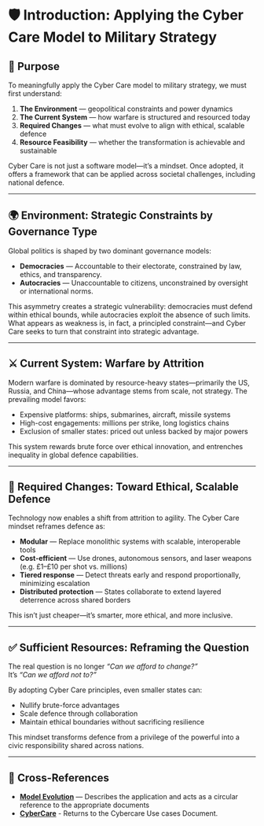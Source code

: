 # 🛡️ Introduction: Applying the Cyber Care Model to Military Strategy

## 🎯 Purpose

To meaningfully apply the Cyber Care model to military strategy, we must first understand:

1. **The Environment** — geopolitical constraints and power dynamics  
2. **The Current System** — how warfare is structured and resourced today  
3. **Required Changes** — what must evolve to align with ethical, scalable defence  
4. **Resource Feasibility** — whether the transformation is achievable and sustainable  

Cyber Care is not just a software model—it’s a mindset. Once adopted, it offers a framework that can be applied across societal challenges, including national defence.

---

## 🌍 Environment: Strategic Constraints by Governance Type

Global politics is shaped by two dominant governance models:

- **Democracies** — Accountable to their electorate, constrained by law, ethics, and transparency.  
- **Autocracies** — Unaccountable to citizens, unconstrained by oversight or international norms.

This asymmetry creates a strategic vulnerability: democracies must defend within ethical bounds, while autocracies exploit the absence of such limits. What appears as weakness is, in fact, a principled constraint—and Cyber Care seeks to turn that constraint into strategic advantage.

---

## ⚔️ Current System: Warfare by Attrition

Modern warfare is dominated by resource-heavy states—primarily the US, Russia, and China—whose advantage stems from scale, not strategy. The prevailing model favors:

- Expensive platforms: ships, submarines, aircraft, missile systems  
- High-cost engagements: millions per strike, long logistics chains  
- Exclusion of smaller states: priced out unless backed by major powers  

This system rewards brute force over ethical innovation, and entrenches inequality in global defence capabilities.

---

## 🔄 Required Changes: Toward Ethical, Scalable Defence

Technology now enables a shift from attrition to agility. The Cyber Care mindset reframes defence as:

- **Modular** — Replace monolithic systems with scalable, interoperable tools  
- **Cost-efficient** — Use drones, autonomous sensors, and laser weapons (e.g. £1–£10 per shot vs. millions)  
- **Tiered response** — Detect threats early and respond proportionally, minimizing escalation  
- **Distributed protection** — States collaborate to extend layered deterrence across shared borders  

This isn’t just cheaper—it’s smarter, more ethical, and more inclusive.

---

## ✅ Sufficient Resources: Reframing the Question

The real question is no longer *“Can we afford to change?”*  
It’s *“Can we afford not to?”*

By adopting Cyber Care principles, even smaller states can:

- Nullify brute-force advantages  
- Scale defence through collaboration  
- Maintain ethical boundaries without sacrificing resilience  

This mindset transforms defence from a privilege of the powerful into a civic responsibility shared across nations.

---

## 🔗 Cross-References

- [**Model Evolution**](./evolution.md) — Describes the application and acts as a circular reference to the appropriate documents
- [**CyberCare**](../Docs/usecases.md) - Returns to the Cybercare Use cases Document.
